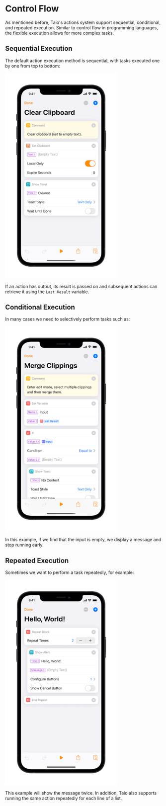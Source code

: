 # Control Flow

As mentioned before, Taio's actions system support sequential, conditional, and repeated execution. Similar to control flow in programming languages, the flexible execution allows for more complex tasks.

## Sequential Execution

The default action execution method is sequential, with tasks executed one by one from top to bottom:

<img src="/docs/actions/assets/IMG_1.png" width="360" />

If an action has output, its result is passed on and subsequent actions can retrieve it using the `Last Result` variable.

## Conditional Execution

In many cases we need to selectively perform tasks such as:

<img src="/docs/actions/assets/IMG_2.png" width="360" />

In this example, if we find that the input is empty, we display a message and stop running early.

## Repeated Execution

Sometimes we want to perform a task repeatedly, for example:

<img src="/docs/actions/assets/IMG_3.png" width="360" />

This example will show the message twice. In addition, Taio also supports running the same action repeatedly for each line of a list.